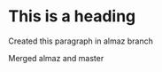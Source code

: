 <h1>This is a heading</h1>

<p>Created this paragraph in almaz branch</p>

<p>Merged almaz and master</p>




